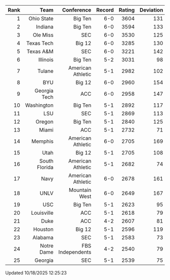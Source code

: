 | Rank  | Team                 | Conference           | Record   | Rating | Deviation |
| ---:  | ---:                 | ---:                 | ---:     | ---:   | ---:      |
| 1     | Ohio State           | Big Ten              | 6-0      | 3604   | 131       |
| 2     | Indiana              | Big Ten              | 6-0      | 3594   | 133       |
| 3     | Ole Miss             | SEC                  | 6-0      | 3530   | 125       |
| 4     | Texas Tech           | Big 12               | 6-0      | 3285   | 130       |
| 5     | Texas A&M            | SEC                  | 6-0      | 3221   | 142       |
| 6     | Illinois             | Big Ten              | 5-2      | 3031   | 98        |
| 7     | Tulane               | American Athletic    | 5-1      | 2982   | 102       |
| 8     | BYU                  | Big 12               | 6-0      | 2960   | 154       |
| 9     | Georgia Tech         | ACC                  | 6-0      | 2958   | 147       |
| 10    | Washington           | Big Ten              | 5-1      | 2892   | 117       |
| 11    | LSU                  | SEC                  | 5-1      | 2869   | 113       |
| 12    | Oregon               | Big Ten              | 5-1      | 2840   | 125       |
| 13    | Miami                | ACC                  | 5-1      | 2732   | 71        |
| 14    | Memphis              | American Athletic    | 6-0      | 2705   | 169       |
| 15    | Utah                 | Big 12               | 5-1      | 2705   | 108       |
| 16    | South Florida        | American Athletic    | 5-1      | 2682   | 74        |
| 17    | Navy                 | American Athletic    | 6-0      | 2678   | 161       |
| 18    | UNLV                 | Mountain West        | 6-0      | 2649   | 167       |
| 19    | USC                  | Big Ten              | 5-1      | 2623   | 95        |
| 20    | Louisville           | ACC                  | 5-1      | 2618   | 79        |
| 21    | Duke                 | ACC                  | 4-2      | 2607   | 81        |
| 22    | Houston              | Big 12               | 5-1      | 2596   | 119       |
| 23    | Alabama              | SEC                  | 5-1      | 2583   | 73        |
| 24    | Notre Dame           | FBS Independents     | 4-2      | 2540   | 79        |
| 25    | Georgia              | SEC                  | 5-1      | 2539   | 75        |

Updated 10/18/2025 12:25:23
